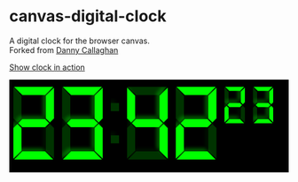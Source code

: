 # canvas-digital-clock
A digital clock for the browser canvas.  
Forked from [Danny Callaghan](https://github.com/dannycallaghan/HTML5-Canvas-Digital-Clock)

[Show clock in action](https://bbusse.github.io/seven-segment-clock-canvas/)
  
![Preview](clock_690x230.png)
